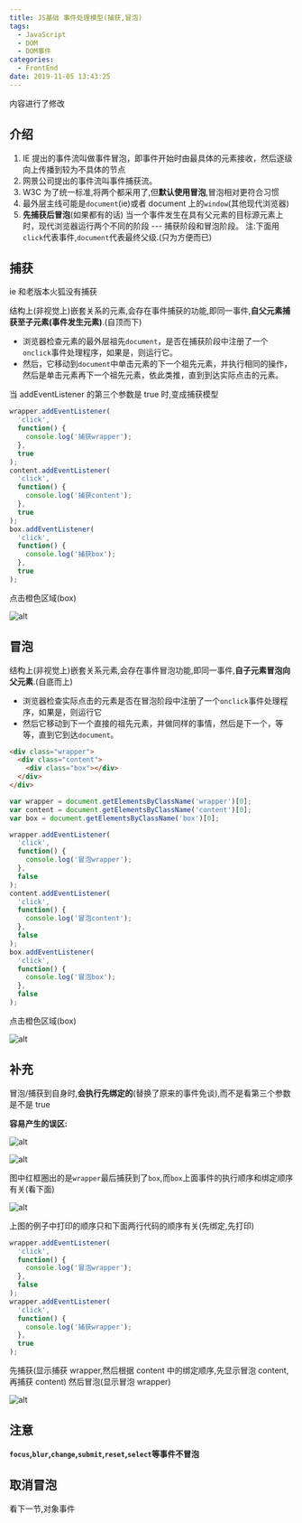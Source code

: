 ```yaml
---
title: JS基础 事件处理模型(捕获,冒泡)
tags:
  - JavaScript
  - DOM
  - DOM事件
categories:
  - FrontEnd
date: 2019-11-05 13:43:25
---
```


内容进行了修改

## 介绍

1. IE 提出的事件流叫做事件冒泡，即事件开始时由最具体的元素接收，然后逐级向上传播到较为不具体的节点
2. 网景公司提出的事件流叫事件捕获流。
3. W3C 为了统一标准,将两个都采用了,但**默认使用冒泡**,冒泡相对更符合习惯
4. 最外层主线可能是`document`(ie)或者 document 上的`window`(其他现代浏览器)
5. **先捕获后冒泡**(如果都有的话)
   当一个事件发生在具有父元素的目标源元素上时，现代浏览器运行两个不同的阶段 --- 捕获阶段和冒泡阶段。
   注:下面用`click`代表事件,`document`代表最终父级.(只为方便而已)

## 捕获

ie 和老版本火狐没有捕获

结构上(非视觉上)嵌套关系的元素,会存在事件捕获的功能,即同一事件,**自父元素捕获至子元素(事件发生元素)**.(自顶而下)

- 浏览器检查元素的最外层祖先`document`，是否在捕获阶段中注册了一个`onclick`事件处理程序，如果是，则运行它。
- 然后，它移动到`document`中单击元素的下一个祖先元素，并执行相同的操作，然后是单击元素再下一个祖先元素，依此类推，直到到达实际点击的元素。

当 addEventListener 的第三个参数是 true 时,变成捕获模型

```javascript
wrapper.addEventListener(
  'click',
  function() {
    console.log('捕获wrapper');
  },
  true
);
content.addEventListener(
  'click',
  function() {
    console.log('捕获content');
  },
  true
);
box.addEventListener(
  'click',
  function() {
    console.log('捕获box');
  },
  true
);
```

点击橙色区域(box)

![alt](./JS基础-事件-下/捕获.png)

## 冒泡

结构上(非视觉上)嵌套关系元素,会存在事件冒泡功能,即同一事件,**自子元素冒泡向父元素**.(自底而上)

- 浏览器检查实际点击的元素是否在冒泡阶段中注册了一个`onclick`事件处理程序，如果是，则运行它
- 然后它移动到下一个直接的祖先元素，并做同样的事情，然后是下一个，等等，直到它到达`document`。

```html
<div class="wrapper">
  <div class="content">
    <div class="box"></div>
  </div>
</div>
```

```javascript
var wrapper = document.getElementsByClassName('wrapper')[0];
var content = document.getElementsByClassName('content')[0];
var box = document.getElementsByClassName('box')[0];
```

```javascript
wrapper.addEventListener(
  'click',
  function() {
    console.log('冒泡wrapper');
  },
  false
);
content.addEventListener(
  'click',
  function() {
    console.log('冒泡content');
  },
  false
);
box.addEventListener(
  'click',
  function() {
    console.log('冒泡box');
  },
  false
);
```

点击橙色区域(box)

![alt](./JS基础-事件-下/冒泡.png)

## 补充

冒泡/捕获到自身时,**会执行先绑定的**(替换了原来的事件免谈),而不是看第三个参数是不是 true

**容易产生的误区:**

![alt](./JS基础-事件-下/冒泡捕获源码.png)

![alt](./JS基础-事件-下/冒泡捕获.png)

图中红框圈出的是`wrapper`最后捕获到了`box`,而`box`上面事件的执行顺序和绑定顺序有关(看下面)

![alt](./JS基础-事件-下/点击wrapper.png)

上图的例子中打印的顺序只和下面两行代码的顺序有关(先绑定,先打印)

```javascript
wrapper.addEventListener(
  'click',
  function() {
    console.log('冒泡wrapper');
  },
  false
);
wrapper.addEventListener(
  'click',
  function() {
    console.log('捕获wrapper');
  },
  true
);
```

先捕获(显示捕获 wrapper,然后根据 content 中的绑定顺序,先显示冒泡 content,再捕获 content)
然后冒泡(显示冒泡 wrapper)

![alt](./JS基础-事件-下/猜想.png)

## 注意

**`focus`,`blur`,`change`,`submit`,`reset`,`select`等事件不冒泡**

## 取消冒泡

看下一节,对象事件
